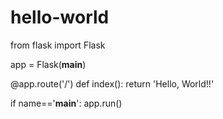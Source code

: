 # hello-world
from flask import Flask

app = Flask(__main__)

@app.route('/')
def index():
    return 'Hello, World!!'
    
if name=='__main__':
    app.run()
